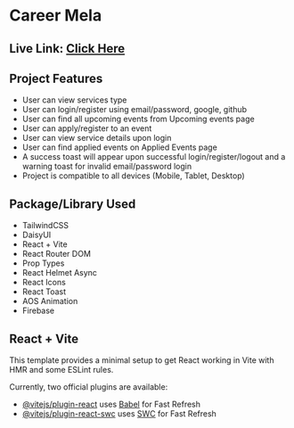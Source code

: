 # Career Mela

## Live Link: [Click Here](https://career-mela.web.app/)

## Project Features
- User can view services type
- User can login/register using email/password, google, github
- User can find all upcoming events from Upcoming events page
- User can apply/register to an event
- User can view service details upon login
- User can find applied events on Applied Events page
- A success toast will appear upon successful login/register/logout and a warning toast for invalid email/password login
- Project is compatible to all devices (Mobile, Tablet, Desktop)

## Package/Library Used
- TailwindCSS
- DaisyUI
- React + Vite
- React Router DOM
- Prop Types
- React Helmet Async
- React Icons
- React Toast
- AOS Animation
- Firebase

## React + Vite

This template provides a minimal setup to get React working in Vite with HMR and some ESLint rules.

Currently, two official plugins are available:

- [@vitejs/plugin-react](https://github.com/vitejs/vite-plugin-react/blob/main/packages/plugin-react/README.md) uses [Babel](https://babeljs.io/) for Fast Refresh
- [@vitejs/plugin-react-swc](https://github.com/vitejs/vite-plugin-react-swc) uses [SWC](https://swc.rs/) for Fast Refresh
